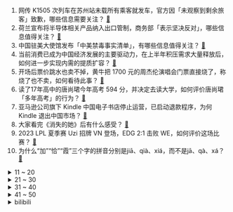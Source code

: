 1. 网传 K1505 次列车在苏州站未载所有乘客就发车，官方因「未观察到剩余旅客」致歉，哪些信息需要关注？ [:link:](https://www.zhihu.com/question/609806278)
2. 荷兰宣布将半导体相关产品纳入出口管制，商务部「表示坚决反对」，哪些信息值得关注？ [:link:](https://www.zhihu.com/question/609805120)
3. 中国驻美大使馆发布「中美禁毒事实清单」，有哪些信息值得关注？ [:link:](https://www.zhihu.com/question/609763242)
4. 当前消费已成为中国经济发展的主要驱动力，在上半年积压需求大量释放后，如何进一步实现内需的提质扩容？ [:link:](https://www.zhihu.com/question/609606386)
5. 开场后票价跳水也卖不掉，黄牛把 1700 元的周杰伦演唱会门票直接烧了，称烧了也不卖，如何看待此事？ [:link:](https://www.zhihu.com/question/609780283)
6. 读了17年高中的唐尚珺今年高考 594 分，并决定去读大学，如何评价唐尚珺「多年高考」的行为？ [:link:](https://www.zhihu.com/question/609651139)
7. 亚马逊公司旗下 Kindle 中国电子书店停止运营，已启动退款程序，为何 Kindle 退出中国市场？ [:link:](https://www.zhihu.com/question/609622371)
8. 大家看完《消失的她》后有什么感受？ [:link:](https://www.zhihu.com/question/609070712)
9. 2023 LPL 夏季赛 Uzi 招牌 VN 登场，EDG 2:1 击败 WE，如何评价这场比赛？ [:link:](https://www.zhihu.com/question/609805906)
10. 为什么“加”“恰”“霞”三个字的拼音分别是jiā、qià、xiá，而不是jā、qà、xá？ [:link:](https://www.zhihu.com/question/609163323)
<details>
<summary>11 ~ 20</summary>

11. 法国爆发骚乱，苹果被砸店哄抢，两千辆车被烧，政府出动 4.5 万名警察，中使馆提醒防范，目前情况如何？ [:link:](https://www.zhihu.com/question/609749253)
12. 如何看待吃自助餐先拿一盘蛋炒饭这种行为？ [:link:](https://www.zhihu.com/question/440916537)
13. 「港车北上」政策正式实施，首辆香港单牌车驶入珠海，将带来哪些便利？有哪些意义？ [:link:](https://www.zhihu.com/question/609774013)
14. 消息称小米印度正在进行大规模裁员，官方回应「根据市场和业务情况对员工数量进行规划」，哪些信息值得关注？ [:link:](https://www.zhihu.com/question/609615935)
15. 目前我国经济复苏进程正处于哪一阶段？当前中国经济的复苏与以往的周期性复苏有什么差别？ [:link:](https://www.zhihu.com/question/609606249)
16. 996和高三哪个更痛苦？ [:link:](https://www.zhihu.com/question/605620273)
17. 卧冰求鲤为什么不用火，冰变薄不怕掉水里吗？ [:link:](https://www.zhihu.com/question/609352523)
18. 报告称德国 2022 年资本外逃创纪录，净流出量 1250 亿欧元，或已开启去工业化进程，将有何影响？ [:link:](https://www.zhihu.com/question/609749272)
19. 宁波一女司机驾奔驰撞击男子致其死亡，警方通报称「女司机已被抓获」，如何从法律角度解读此事？ [:link:](https://www.zhihu.com/question/609346490)
20. 如果你以现在的心智，带着当年高考答案穿越回你高考那年的身体，你会选择上清华北大，还是继续选择现在的路? [:link:](https://www.zhihu.com/question/608394355)
</details>
<details>
<summary>21 ~ 30</summary>

21. 庞贝古城遗址发现疑似披萨壁画，引发披萨起源与口味之争，如何看待这轮「披萨正统」争议？ [:link:](https://www.zhihu.com/question/609283104)
22. 能分享你手机里好看的天空吗？ [:link:](https://www.zhihu.com/question/608827610)
23. 湖人自由市场首日四笔签约：续约八村塁，签约文森特、普林斯和雷迪什，如评价这些签约？ [:link:](https://www.zhihu.com/question/609753176)
24. 上大学用 32GB 存储空间的手机够吗? [:link:](https://www.zhihu.com/question/609064167)
25. 第二波新冠疫情高峰渐落，多地发热门诊患者锐减，疫情是不是要彻底结束了？ [:link:](https://www.zhihu.com/question/609552213)
26. 美国《国家地理》杂志纸质版明年停刊，停刊原因可能是什么？ [:link:](https://www.zhihu.com/question/609610373)
27. 苹果市值突破三万亿美元，上半年纳指累涨 32%，特斯拉、英伟达等均涨超 100%，哪些信息值得关注？ [:link:](https://www.zhihu.com/question/609751052)
28. 为了变漂亮，你坚持了哪些好习惯？ [:link:](https://www.zhihu.com/question/268216399)
29. 毕业后，该从哪些角度考虑要不要选择考公务员？ [:link:](https://www.zhihu.com/question/604947117)
30. 中国武侠片里的「侠义」到底代表了什么？江湖有着什么样的意义？ [:link:](https://www.zhihu.com/question/596581402)
</details>
<details>
<summary>31 ~ 40</summary>

31. 如果你是《甄嬛传》里的皇上，你会给众妃子什么位分？ [:link:](https://www.zhihu.com/question/564564424)
32. 社会各界纪念黄家驹逝世三十年，黄贯中等好友发文缅怀，他有哪些广为人知的代表作？给华语乐坛留下了什么？ [:link:](https://www.zhihu.com/question/609585703)
33. 看完《消失的她》有什么想法? [:link:](https://www.zhihu.com/question/608711153)
34. 剧透对悬疑电影影响到底有多大？你有哪些被剧透的经历？ [:link:](https://www.zhihu.com/question/607981887)
35. 一词多义的存在是否妨碍了AI翻译? [:link:](https://www.zhihu.com/question/609114446)
36. 《红楼梦》中的“茄鲞”是一道杜撰的菜吗？ [:link:](https://www.zhihu.com/question/25353387)
37. 高考结束了，书本是丢还是留？ [:link:](https://www.zhihu.com/question/608423177)
38. 想学习大语言模型(LLM)，应该从哪个开源模型开始？ [:link:](https://www.zhihu.com/question/608820310)
39. 去呼伦贝尔旅游怎么玩才最爽？ [:link:](https://www.zhihu.com/question/317006293)
40. 亚洲杯半决赛中国女篮大胜澳大利亚，挺进决赛将与日本争冠，如何评价这场比赛？ [:link:](https://www.zhihu.com/question/609813838)
</details>
<details>
<summary>41 ~ 50</summary>

41. 2023 足球夏季转会窗开启，对你的主队引援有哪些期待呢？ [:link:](https://www.zhihu.com/question/609643311)
42. 人情世故真的比能力更重要吗？ [:link:](https://www.zhihu.com/question/607551898)
43. 《火影忍者》为什么鸣人一直不放弃佐助，即使佐助说了很多伤人的话？ [:link:](https://www.zhihu.com/question/48974655)
44. 民办本科和好大专哪个好? [:link:](https://www.zhihu.com/question/608881929)
45. 高考报志愿花 5000 块值吗？ [:link:](https://www.zhihu.com/question/603639824)
46. 如何评价电视剧《追光的日子》？ [:link:](https://www.zhihu.com/question/608753108)
47. 益生菌市场乱象丛生，代工价 8 毛钱一袋已是中高档产品，企业直言比的是包装、噱头，哪些信息值得关注？ [:link:](https://www.zhihu.com/question/609147169)
48. 你觉得勇士如何补强才能在库里生涯暮年再获一冠? [:link:](https://www.zhihu.com/question/608988761)
49. 携程宣布投入10 亿元鼓励员工生育，每孩每年 1 万，连发 5 年，如何看待此举？哪些信息值得关注？ [:link:](https://www.zhihu.com/question/609559160)
50. 《消失的她》中李木子是恋爱脑吗？给你带来了哪些感悟？ [:link:](https://www.zhihu.com/question/609300119)
</details><details>
<summary>bilibili</summary>

</details>